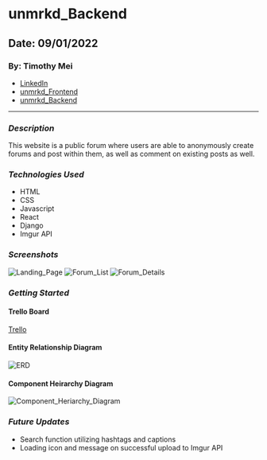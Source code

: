 # unmrkd_Backend

## Date: 09/01/2022

### By: Timothy Mei

- [LinkedIn](https://www.linkedin.com/in/timothymei/)
- [unmrkd_Frontend](https://github.com/timothymei327/FinstaHam)
- [unmrkd_Backend](https://github.com/timothymei327/FinstaHam_backend)
---

### _Description_

This website is a public forum where users are able to anonymously create forums and post within them, as well as comment on existing posts as well. 

### _Technologies Used_

- HTML
- CSS
- Javascript
- React
- Django
- Imgur API

### _Screenshots_

![Landing_Page](https://i.imgur.com/YBszQQF.png)
![Forum_List](https://i.imgur.com/jFYwevj.jpg)
![Forum_Details](https://i.imgur.com/7IdfiHf.jpg)

### _Getting Started_

#### Trello Board

[Trello](https://trello.com/b/y2PZS0xb/finstaham)

#### Entity Relationship Diagram

![ERD](https://i.imgur.com/54OUC60.png)

#### Component Heirarchy Diagram

![Component_Heriarchy_Diagram](https://i.imgur.com/L9UFU5s.png)

### _Future Updates_

- Search function utilizing hashtags and captions
- Loading icon and message on successful upload to Imgur API


